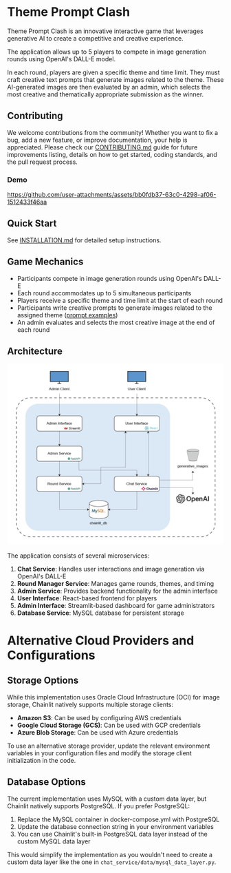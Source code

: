 # Theme Prompt Clash
Theme Prompt Clash is an innovative interactive game that leverages generative AI to create a competitive and creative experience. 

The application allows up to 5 players to compete in image generation rounds using OpenAI's DALL-E model.

In each round, players are given a specific theme and time limit. They must craft creative text prompts that generate images related to the theme. These AI-generated images are then evaluated by an admin, which selects the most creative and thematically appropriate submission as the winner.

## Contributing
We welcome contributions from the community! Whether you want to fix a bug, add a new feature, or improve documentation, your help is appreciated. Please check our [CONTRIBUTING.md](CONTRIBUTING.md) guide for future improvements listing, details on how to get started, coding standards, and the pull request process.

### Demo
https://github.com/user-attachments/assets/bb0fdb37-63c0-4298-af06-1512433f46aa

## Quick Start

See [INSTALLATION.md](INSTALLATION.md) for detailed setup instructions.

## Game Mechanics

- Participants compete in image generation rounds using OpenAI's DALL-E
- Each round accommodates up to 5 simultaneous participants
- Players receive a specific theme and time limit at the start of each round
- Participants write creative prompts to generate images related to the assigned theme ([prompt examples](https://generrated.com/?model=dalle2))
- An admin evaluates and selects the most creative image at the end of each round

## Architecture
![Architecture](docs/images/current_architecture.png)

The application consists of several microservices:

1. **Chat Service**: Handles user interactions and image generation via OpenAI's DALL-E
2. **Round Manager Service**: Manages game rounds, themes, and timing
3. **Admin Service**: Provides backend functionality for the admin interface
4. **User Interface**: React-based frontend for players
5. **Admin Interface**: Streamlit-based dashboard for game administrators
6. **Database Service**: MySQL database for persistent storage

# Alternative Cloud Providers and Configurations

## Storage Options
While this implementation uses Oracle Cloud Infrastructure (OCI) for image storage, Chainlit natively supports multiple storage clients:
- **Amazon S3**: Can be used by configuring AWS credentials
- **Google Cloud Storage (GCS)**: Can be used with GCP credentials
- **Azure Blob Storage**: Can be used with Azure credentials

To use an alternative storage provider, update the relevant environment variables in your configuration files and modify the storage client initialization in the code.

## Database Options
The current implementation uses MySQL with a custom data layer, but Chainlit natively supports PostgreSQL. If you prefer PostgreSQL:
1. Replace the MySQL container in docker-compose.yml with PostgreSQL
2. Update the database connection string in your environment variables
3. You can use Chainlit's built-in PostgreSQL data layer instead of the custom MySQL data layer

This would simplify the implementation as you wouldn't need to create a custom data layer like the one in `chat_service/data/mysql_data_layer.py`.
